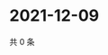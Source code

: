 # 2021-12-09

共 0 条

<!-- BEGIN WEIBO -->
<!-- 最后更新时间 Thu Dec 09 2021 21:19:53 GMT+0800 (China Standard Time) -->

<!-- END WEIBO -->
